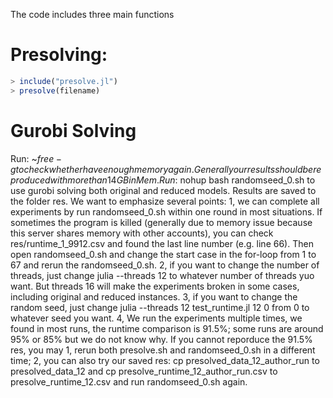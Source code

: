 The code includes three main functions

# Presolving:
```julia
> include("presolve.jl")
> presolve(filename)
``` 

# Gurobi Solving
Run:
~$free -g
to check whether have enough memory again. Generally our results should be reproduced with more than 14GB in Mem.
Run:
~$nohup bash randomseed\_0.sh
to use gurobi solving both original and reduced models. Results are saved to the folder res.
We want to emphasize several points:
1, we can complete all experiments by run randomseed\_0.sh within one round in most situations. If sometimes the program is killed (generally due to memory issue because this server shares memory with other accounts), you can check res/runtime\_1\_9912.csv and found the last line number (e.g. line 66). Then open randomseed\_0.sh and change the start case in the for-loop from 1 to 67 and rerun the randomseed\_0.sh.
2, if you want to change the number of threads, just change julia --threads 12 to whatever number of threads yuo want. But threads 16 will make the experiments broken in some cases, including original and reduced instances.
3, if you want to change the random seed, just change julia --threads 12 test\_runtime.jl 12 0 from 0 to whatever seed you want.
4, We run the experiments multiple times, we found in most runs, the runtime comparison is 91.5%; some runs are around 95% or 85% but we do not know why. If you cannot reporduce the 91.5% res, you may 1, rerun both presolve.sh and randomseed\_0.sh in a different time; 2, you can also try our saved res: cp presolved\_data\_12\_author\_run to presolved\_data\_12 and cp presolve\_runtime\_12\_author\_run.csv to presolve\_runtime\_12.csv and run randomseed\_0.sh again.






